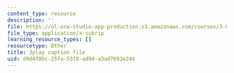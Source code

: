 ```yaml
---
content_type: resource
description: ''
file: https://ol-ocw-studio-app-production.s3.amazonaws.com/courses/3-091sc-introduction-to-solid-state-chemistry-fall-2010/d9d4f0bc25fa53f8ad94a3ad7693e244_5l_S8WwBVnM.vtt
file_type: application/x-subrip
learning_resource_types: []
resourcetype: Other
title: 3play caption file
uid: d9d4f0bc-25fa-53f8-ad94-a3ad7693e244
---
```

